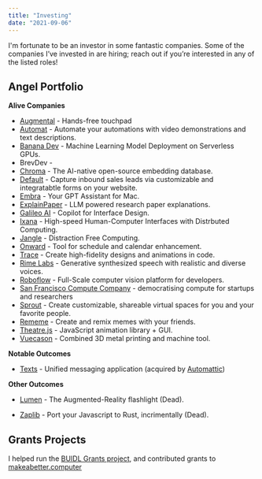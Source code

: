 ```yaml
---
title: "Investing"
date: "2021-09-06"
---
```


I'm fortunate to be an investor in some fantastic companies. 
Some of the companies I’ve invested in are hiring; reach out if you’re interested in any of the listed roles!


## Angel Portfolio



**Alive Companies** 

* [Augmental](https://www.augmental.tech) - Hands-free touchpad
* [Automat](https://www.runautomat.com/about) - Automate your automations with video demonstrations and text descriptions.
* [Banana Dev](http://banana.dev) - Machine Learning Model Deployment on Serverless GPUs.
* BrevDev - 
* [Chroma](http://trychroma.com) - The AI-native open-source embedding database.
* [Default](https://www.default.com/) - Capture inbound sales leads via customizable and integratabtle forms on your website. 
* [Embra](http://embra.app) - Your GPT Assistant for Mac.
* [ExplainPaper](http://explainpaper.com) - LLM powered research paper explanations.
* [Galileo AI](https://www.usegalileo.ai) - Copilot for Interface Design.
* [Ixana](https://ixana.ai) - High-speed Human-Computer Interfaces with Distrbuted Computing.
* [Jangle](https://www.jangleinc.com) - Distraction Free Computing.
* [Onward](http://onward.so) - Tool for schedule and calendar enhancement. 
* [Trace](https://www.trace.zip) - Create high-fidelity designs and animations in code.
* [Rime Labs](http://rime.ai) - Generative synthesized speech with realistic and diverse voices. 
* [Roboflow](https://roboflow.com) - Full-Scale computer vision platform for developers. 
* [San Francisco Compute Company](https://sfcompute.com) - democratising compute for startups and researchers
* [Sprout](https://sprout.place/) - Create customizable, shareable virtual spaces for you and your favorite people. 
* [Rememe](https://twitter.com/therememeapp) - Create and remix memes with your friends.
* [Theatre.js](https://www.theatrejs.com/) - JavaScript animation library + GUI.
* [Vuecason](https://www.vuecason.com) - Combined 3D metal printing and machine tool.



**Notable Outcomes**

* [Texts](http://texts.com)  - Unified messaging application (acquired by [Automattic](https://automattic.com))

  

**Other Outcomes**

* [Lumen](https://www.lumen.world) - The Augmented-Reality flashlight (Dead).

* [Zaplib](https://zaplib.com) - Port your Javascript to Rust, incrimentally (Dead).



## Grants Projects

I helped run the [BUIDL Grants project](https://web.archive.org/web/20220824184950/https://troynikov.io/buidl-grants/), and contributed grants to [makeabetter.computer](http://makeabetter.computer)
